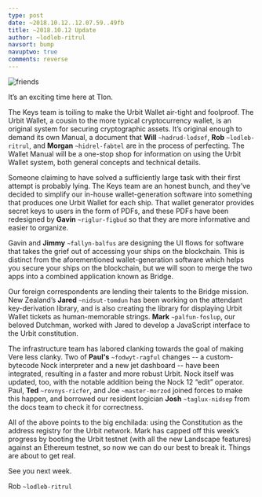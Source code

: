 ```yaml
---
type: post
date: ~2018.10.12..12.07.59..49fb
title: ~2018.10.12 Update
author: ~lodleb-ritrul
navsort: bump
navuptwo: true
comments: reverse
---
```


![friends](https://media.urbit.org/fora/updates/2018.10.12-update.png)

It’s an exciting time here at Tlon.

The Keys team is toiling to make the Urbit Wallet air-tight and foolproof. The
Urbit Wallet, a cousin to the more typical cryptocurrency wallet, is an original
system for securing cryptographic assets. It’s original enough to demand its own
Manual, a document that **Will** `~hadrud-lodsef`, **Rob** `~lodleb-ritrul`, and
**Morgan** `~hidrel-fabtel` are in the process of perfecting. The Wallet Manual
will be a one-stop shop for information on using the Urbit Wallet system, both
general concepts and technical details.

Someone claiming to have solved a sufficiently large task with their first
attempt is probably lying. The Keys team are an honest bunch, and they’ve
decided to simplify our in-house wallet-generation software into something that
produces one Urbit Wallet for each ship. That wallet generator provides secret
keys to users in the form of PDFs, and these PDFs have been redesigned by
**Gavin** `~riglur-figbud` so that they are more informative and easier to
organize.

Gavin and **Jimmy** `~fallyn-balfus` are designing the UI flows for software
that takes the grief out of accessing your ships on the blockchain. This is
distinct from the aforementioned wallet-generation software which helps you secure 
your ships on the blockchain, but we will soon to merge the two apps into a combined
application known as Bridge.

Our foreign correspondents are lending their talents to the Bridge mission.
New Zealand’s **Jared** `~nidsut-tomdun` has been working on the attendant
key-derivation library, and is also creating the library for displaying
Urbit Wallet tickets as human-memorable strings. **Mark** `~palfun-foslup`, our
beloved Dutchman, worked with Jared to develop a JavaScript interface to the
Urbit constitution.

The infrastructure team has labored clanking towards the goal of making Vere
less clanky. Two of **Paul's** `~fodwyt-ragful` changes -- a custom-bytecode
Nock interpreter and a new jet dashboard -- have been integrated, resulting in a
faster and more robust Urbit. Nock itself was updated, too, with the notable
addition being the Nock 12 “edit” operator. Paul, **Ted** `~rovnys-ricfer`, and
Joe `~master-morzod` joined forces to make this happen, and borrowed our
resident logician **Josh** `~taglux-nidsep` from the docs team to check it for
correctness.

All of the above points to the big enchilada: using the Constitution as the
address registry for the Urbit network. Mark has capped off this week’s progress
by booting the Urbit testnet (with all the new Landscape features) against an
Ethereum testnet, so now we can do our best to break it. Things are about to get
real.

See you next week.

Rob `~lodleb-ritrul`

